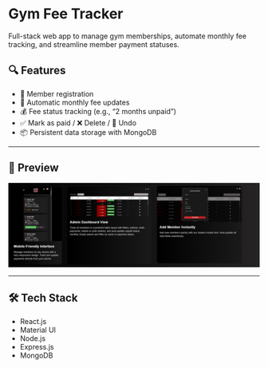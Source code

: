 # Gym Fee Tracker

Full-stack web app to manage gym memberships, automate monthly fee tracking, and streamline member payment statuses.

## 🔍 Features
- 📝 Member registration
- 📅 Automatic monthly fee updates
- 💰 Fee status tracking (e.g., “2 months unpaid”)
- ✅ Mark as paid / ❌ Delete / 🔁 Undo
- 📦 Persistent data storage with MongoDB

---

## 📸 Preview

![App Screenshot](/Frontend/src/assets/images/gym-fee-tracker-preview.png)




---

## 🛠️ Tech Stack

- React.js
- Material UI
- Node.js
- Express.js
- MongoDB
